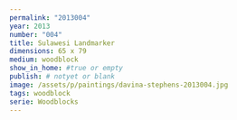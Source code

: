 ```yaml
---
permalink: "2013004"
year: 2013
number: "004"
title: Sulawesi Landmarker
dimensions: 65 x 79
medium: woodblock
show_in_home: #true or empty
publish: # notyet or blank
image: /assets/p/paintings/davina-stephens-2013004.jpg
tags: woodblock
serie: Woodblocks
---
```

